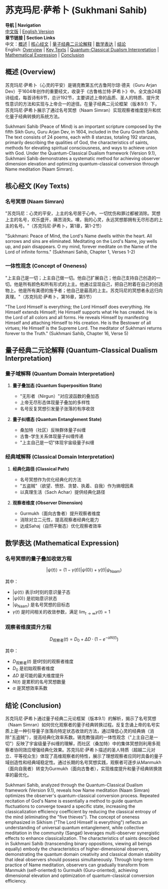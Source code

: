 # 苏克玛尼·萨希卜 (Sukhmani Sahib)

**导航 | Navigation**  
[中文版](#苏克玛尼·萨希卜解析) | [English Version](#sukhmani-sahib-analysis)  
**章节链接 | Section Links**  
中文：[概述](#概述-overview) | [核心经文](#核心经文-key-texts) | [量子经典二元论解释](#量子经典二元论解释-quantum-classical-dualism-interpretation) | [数学表达](#数学表达-mathematical-expression) | [结论](#结论-conclusion)  
English: [Overview](#概述-overview) | [Key Texts](#核心经文-key-texts) | [Quantum-Classical Dualism Interpretation](#量子经典二元论解释-quantum-classical-dualism-interpretation) | [Mathematical Expression](#数学表达-mathematical-expression) | [Conclusion](#结论-conclusion)

## 概述 (Overview)

苏克玛尼·萨希卜（心灵的平安）是锡克教第五代古鲁阿尔琼·德夫（Guru Arjan Dev）于1604年创作的重要经文，收录于《古鲁格兰特·萨希卜》中。全文由24首诗组成，每首诗有8节，总计192节，主要讲述上帝的品质、圣人的特质、提升灵性意识的方法和实现与上帝合一的途径。在量子经典二元论框架（版本9.1）下，苏克玛尼·萨希卜展示了通过名号冥想（Naam Simran）实现观察者维度提升和优化量子经典转换的系统方法。

Sukhmani Sahib (Peace of Mind) is an important scripture composed by the fifth Sikh Guru, Guru Arjan Dev, in 1604, included in the Guru Granth Sahib. The text consists of 24 poems, each with 8 stanzas, totaling 192 stanzas, primarily describing the qualities of God, the characteristics of saints, methods for elevating spiritual consciousness, and ways to achieve union with God. Under the Quantum-Classical Dualism framework (Version 9.1), Sukhmani Sahib demonstrates a systematic method for achieving observer dimension elevation and optimizing quantum-classical conversion through Name meditation (Naam Simran).

## 核心经文 (Key Texts)

### 名号冥想 (Naam Simran)
"苏克玛尼：心灵的平安，上主的名号居于心中。一切忧伤和罪过都被消除。冥想上主的名号，欢乐盛开，痛苦消失。噢，我的心灵，永远冥想那拥有无尽形态的上主的名号。"（苏克玛尼·萨希卜，第1章，第1-2节）

"Sukhmani: Peace of Mind, the Lord's Name dwells within the heart. All sorrows and sins are eliminated. Meditating on the Lord's Name, joy wells up, and pain disappears. O my mind, forever meditate on the Name of the Lord of infinite forms." (Sukhmani Sahib, Chapter 1, Verses 1-2)

### 一体性观念 (Concept of Oneness)
"上主自己是一切；上主自己做一切。他自己扩展自己；他自己支持自己创造的一切。他是所有颜色和所有形式的上主。他通过显现自己，把自己附着在自己的创造物上。他是所有美德的施予者；他自己是最高的上主。苏克玛尼的冥想者永远归向真理。"（苏克玛尼·萨希卜，第16章，第5节）

"The Lord Himself is everything; the Lord Himself does everything. He Himself extends Himself; He Himself supports what He has created. He is the Lord of all colors and all forms. He reveals Himself by manifesting Himself and attaching Himself to His creation. He is the Bestower of all virtues; He Himself is the Supreme Lord. The meditator of Sukhmani returns forever to the Truth." (Sukhmani Sahib, Chapter 16, Verse 5)

## 量子经典二元论解释 (Quantum-Classical Dualism Interpretation)

### 量子域解释 (Quantum Domain Interpretation)
1. **量子叠加态 (Quantum Superposition State)**
   - "无形者（Nirgun）"对应波函数的叠加态
   - 上帝无尽形态体现量子叠加的多样性
   - 名号反复冥想引发量子涨落的有序收敛

2. **量子纠缠态 (Quantum Entanglement State)**
   - 桑加特（社区）反映群体量子纠缠
   - 古鲁-学生关系体现量子纠缠传递
   - "上主自己是一切"体现宇宙级量子纠缠

### 经典域解释 (Classical Domain Interpretation)
1. **经典化路径 (Classical Path)**
   - 名号冥想作为优化经典化的方法
   - "五盗贼"（欲望、愤怒、贪婪、执着、自我）作为熵增因素
   - 以真理生活（Sach Achar）提供经典化路径

2. **观察者维度 (Observer Dimension)**
   - Gurmukh（面向古鲁者）提升观察者维度
   - 消除对立二元性，提高观察者经典化能力
   - 达成Sahaj（自然平衡态）优化观察者效率

## 数学表达 (Mathematical Expression)

### 名号冥想的量子叠加收敛方程
$$
|\psi(t)\rangle = (1-\gamma(t))|\psi(0)\rangle + \gamma(t)|\psi_{\text{Naam}}\rangle
$$

其中：
- $|\psi(t)\rangle$ 表示t时刻的意识量子态
- $|\psi(0)\rangle$ 是初始意识状态
- $|\psi_{\text{Naam}}\rangle$ 是名号冥想的目标态
- $\gamma(t)$ 是时间相关的收敛参数，满足 $\lim_{t\to\infty}\gamma(t)=1$

### 观察者维度提升方程
$$
D_{\text{观察者}}(t) = D_0 + \Delta D \cdot (1-e^{-\alpha N(t)})
$$

其中：
- $D_{\text{观察者}}(t)$ 是t时刻的观察者维度
- $D_0$ 是初始观察者维度
- $\Delta D$ 是可能的最大维度提升
- $N(t)$ 是累积的名号冥想数量
- $\alpha$ 是冥想效率系数

## 结论 (Conclusion)

苏克玛尼·萨希卜通过量子经典二元论框架（版本9.1）的解析，揭示了名号冥想（Naam Simran）如何优化观察者的量子经典转换过程。反复念诵上帝的名号实质上是一种引导量子涨落向特定状态收敛的方法，通过降低心灵的经典熵（消除"五盗贼"），提高经典化效率系数。锡克教强调的一体性观念（"上主自己是一切"）反映了宇宙级量子纠缠的理解，而社区（桑加特）中的集体冥想则利用多观察者协同效应增强经典化效果。苏克玛尼·萨希卜描述的圣人特质（超越二元对立、平等视众生）体现了高维观察者的特性，展示了理想观察者应同时具备的量子域创造性和经典域稳定性。通过长期的名号冥想实践，观察者可逐步从Manmukh（面向自我者）转变为Gurmukh（面向古鲁者），实现维度提升和量子经典转换效率的最优化。

Sukhmani Sahib, analyzed through the Quantum-Classical Dualism framework (Version 9.1), reveals how Name meditation (Naam Simran) optimizes the observer's quantum-classical conversion process. Repeated recitation of God's Name is essentially a method to guide quantum fluctuations to converge toward a specific state, increasing the classicalization efficiency coefficient by reducing the classical entropy of the mind (eliminating the "five thieves"). The concept of oneness emphasized in Sikhism ("The Lord Himself is everything") reflects an understanding of universal quantum entanglement, while collective meditation in the community (Sangat) leverages multi-observer synergistic effects to enhance classicalization. The characteristics of saints described in Sukhmani Sahib (transcending binary oppositions, viewing all beings equally) embody the characteristics of higher-dimensional observers, demonstrating the quantum domain creativity and classical domain stability that ideal observers should possess simultaneously. Through long-term practice of Name meditation, observers can gradually transform from Manmukh (self-oriented) to Gurmukh (Guru-oriented), achieving dimensional elevation and optimization of quantum-classical conversion efficiency. 